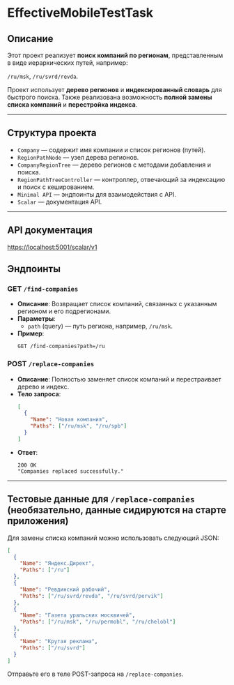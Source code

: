 # EffectiveMobileTestTask

## Описание

Этот проект реализует **поиск компаний по регионам**, представленным в виде иерархических путей, например: 

`/ru/msk`, `/ru/svrd/revda`.

Проект использует **дерево регионов** и **индексированный словарь** для быстрого поиска. Также реализована возможность **полной замены списка компаний** и **перестройка индекса**.

---

## Структура проекта

- `Company` — содержит имя компании и список регионов (путей).
- `RegionPathNode` — узел дерева регионов.
- `CompanyRegionTree` — дерево регионов с методами добавления и поиска.
- `RegionPathTreeController` — контроллер, отвечающий за индексацию и поиск с кешированием.
- `Minimal API` — эндпоинты для взаимодействия с API.
- `Scalar` — документация API.

---

## API документация

[https://localhost:5001/scalar/v1](https://localhost:5001/scalar/v1)

## Эндпоинты

### GET `/find-companies`

- **Описание**: Возвращает список компаний, связанных с указанным регионом и его подрегионами.
- **Параметры**:
  - `path` (query) — путь региона, например, `/ru/msk`.
- **Пример**:
  ```
  GET /find-companies?path=/ru
  ```

### POST `/replace-companies`

- **Описание**: Полностью заменяет список компаний и перестраивает дерево и индекс.
- **Тело запроса**:
  ```json
  [
    {
      "Name": "Новая компания",
      "Paths": ["/ru/msk", "/ru/spb"]
    }
  ]
  ```
- **Ответ**:
  ```
  200 OK
  "Companies replaced successfully."
  ```

---

## Тестовые данные для `/replace-companies` (необязательно, данные сидируются на старте приложения)

Для замены списка компаний можно использовать следующий JSON:

```json
[
  {
    "Name": "Яндекс.Директ",
    "Paths": ["/ru"]
  },
  {
    "Name": "Ревдинский рабочий",
    "Paths": ["/ru/svrd/revda", "/ru/svrd/pervik"]
  },
  {
    "Name": "Газета уральских москвичей",
    "Paths": ["/ru/msk", "/ru/permobl", "/ru/chelobl"]
  },
  {
    "Name": "Крутая реклама",
    "Paths": ["/ru/svrd"]
  }
]
```

Отправьте его в теле POST-запроса на `/replace-companies`.
